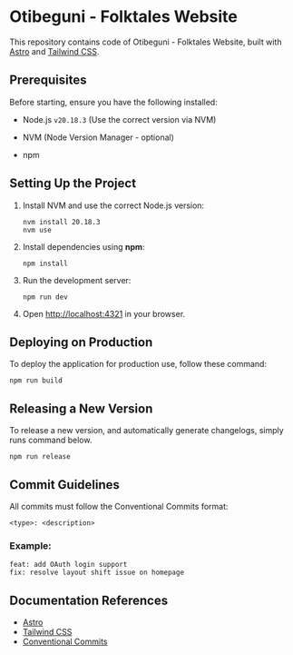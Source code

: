 # Otibeguni - Folktales Website

This repository contains code of Otibeguni - Folktales Website, built with [Astro](https://astro.build/) and [Tailwind CSS](https://tailwindcss.com/).

## Prerequisites

Before starting, ensure you have the following installed:

- Node.js `v20.18.3` (Use the correct version via NVM)

- NVM (Node Version Manager - optional)

- npm

## Setting Up the Project

1. Install NVM and use the correct Node.js version:

   ```
   nvm install 20.18.3
   nvm use
   ```

2. Install dependencies using **npm**:

   ```
   npm install
   ```

3. Run the development server:

   ```
   npm run dev
   ```

4. Open [http://localhost:4321](http://localhost:4321) in your browser.

## Deploying on Production

To deploy the application for production use, follow these command:

```
npm run build
```

## Releasing a New Version

To release a new version, and automatically generate changelogs, simply runs command below.

```
npm run release
```

## Commit Guidelines

All commits must follow the Conventional Commits format:

```
<type>: <description>
```

### Example:

```
feat: add OAuth login support
fix: resolve layout shift issue on homepage
```

## Documentation References

- [Astro](https://astro.build/)
- [Tailwind CSS](https://tailwindcss.com/)
- [Conventional Commits](https://www.conventionalcommits.org/en/v1.0.0/)

